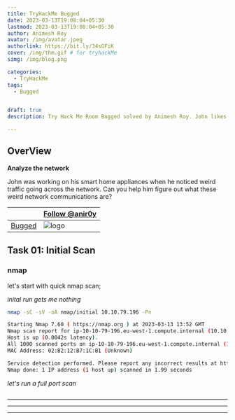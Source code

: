 ```yaml
---
title: TryHackMe Bugged
date: 2023-03-13T19:08:04+05:30
lastmod: 2023-03-13T19:08:04+05:30
author: Animesh Roy
avatar: /img/avatar.jpeg
authorlink: https://bit.ly/34sGFiK
cover: /img/thm.gif # for tryhackMe
simg: /img/blog.png

categories:
  - TryHackMe
tags:
  - Bugged


draft: true
description: Try Hack Me Room Bugged solved by Animesh Roy. John likes to live in a very Internet connected world. Maybe too connected.

---
```


## OverView

**Analyze the network**

John was working on his smart home appliances when he noticed weird traffic going across the network. Can you help him figure out what these weird network communications are?


| <script src="https://tryhackme.com/badge/434937"></script>| <a class="twitter-follow-button" href="https://twitter.com/anir0y" data-size="large"> Follow @anir0y<a>|
|---|---|
|[Bugged](https://tryhackme.com/room/bugged) |![logo](https://tryhackme-images.s3.amazonaws.com/room-icons/adcc4fe6db75bd8f327a51ea55a770aa.png)|




## Task 01: Initial Scan 

### nmap

let's start with quick nmap scan; 

*inital run gets me nothing* 

```bash 
nmap -sC -sV -oA nmap/initial 10.10.79.196 -Pn

Starting Nmap 7.60 ( https://nmap.org ) at 2023-03-13 13:52 GMT
Nmap scan report for ip-10-10-79-196.eu-west-1.compute.internal (10.10.79.196)
Host is up (0.0042s latency).
All 1000 scanned ports on ip-10-10-79-196.eu-west-1.compute.internal (10.10.79.196) are closed
MAC Address: 02:B2:12:B7:1C:B1 (Unknown)

Service detection performed. Please report any incorrect results at https://nmap.org/submit/ .
Nmap done: 1 IP address (1 host up) scanned in 1.99 seconds
```

*let's run a full port scan*

```bash

```

---
<!-- Google Ads -->
<script async src="https://pagead2.googlesyndication.com/pagead/js/adsbygoogle.js"></script>
<ins class="adsbygoogle"
     style="display:block; text-align:center;"
     data-ad-layout="in-article"
     data-ad-format="fluid"
     data-ad-client="ca-pub-3526678290068011"
     data-ad-slot="7160066188"></ins>
<script>
     (adsbygoogle = window.adsbygoogle || []).push({});
</script>
<!-- END -->

---



---
<!-- Google Ads -->

<script async src="https://pagead2.googlesyndication.com/pagead/js/adsbygoogle.js"></script>
<ins class="adsbygoogle"
     style="display:block; text-align:center;"
     data-ad-layout="in-article"
     data-ad-format="fluid"
     data-ad-client="ca-pub-3526678290068011"
     data-ad-slot="7160066188"></ins>
<script>
     (adsbygoogle = window.adsbygoogle || []).push({});
</script>
<!-- END -->


<script data-name="BMC-Widget" data-cfasync="false" src="https://cdnjs.buymeacoffee.com/1.0.0/widget.prod.min.js" data-id="anir0y" data-description="Support me on Buy me a coffee!" data-message="" data-color="#5F7FFF" data-position="Right" data-x_margin="18" data-y_margin="18"></script>

<!-- EOF -->
